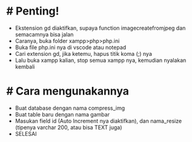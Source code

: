 <h1># Penting! </h1>
<ul>
  <li>Ekstension gd diaktifkan, supaya function imagecreatefromjpeg dan semacamnya bisa jalan</li>
  <li>Caranya, buka folder xampp>php>php.ini</li>
  <li>Buka file php.ini nya di vscode atau notepad</li>
  <li>Cari extension gd, jika ketemu, hapus titik koma (;) nya </li>
  <li>Lalu buka xampp kalian, stop semua xampp nya, kemudian nyalakan kembali</li>
</ul>

<h1># Cara mengunakannya </h1>
<ul>
  <li>Buat database dengan nama compress_img</li>
  <li>Buat table baru dengan nama gambar</li>
  <li>Masukan field id (Auto Increment nya diaktifkan), dan nama_resize (tipenya varchar 200, atau bisa TEXT juga)</li>
  <li>SELESAI</li>
</ul>
